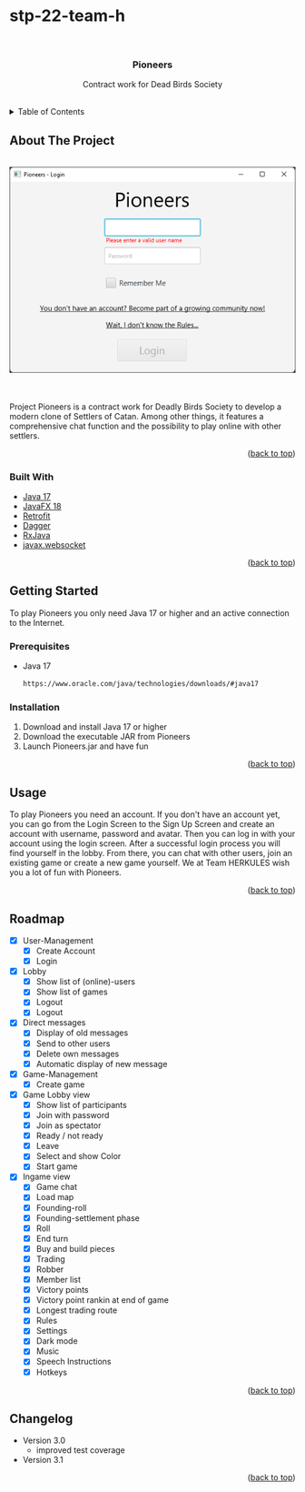 # stp-22-team-h

<div id="top"></div>

<br>
<h3 align="center">Pioneers</h3>
<div align="center">
  <p align="center">
    Contract work for Dead Birds Society
  </p>
</div>
<br>

<!-- TABLE OF CONTENTS -->
<details>
  <summary>Table of Contents</summary>
  <ol>
    <li>
      <a href="#about-the-project">About The Project</a>So
      <ul>
        <li><a href="#built-with">Built With</a></li>
      </ul>
    </li>
    <li>
      <a href="#getting-started">Getting Started</a>
      <ul>
        <li><a href="#prerequisites">Prerequisites</a></li>
        <li><a href="#installation">Installation</a></li>
      </ul>
    </li>
    <li><a href="#usage">Usage</a></li>
    <li><a href="#roadmap">Roadmap</a></li>
    <li><a href="#changelog">Changelog</a></li>
  </ol>
</details>


<!-- ABOUT THE PROJECT -->
## About The Project
<br>

<div align="center">
  <a href="https://github.com/sekassel/stp-22-team-h">
    <img src="images/pioneers.png">
  </a>
</div>

<br><br>
Project Pioneers is a contract work for Deadly Birds Society to develop a modern clone of Settlers of Catan. Among other things, it features a comprehensive chat function and the possibility to play online with other settlers.

<p align="right">(<a href="#top">back to top</a>)</p>

### Built With

* [Java 17](https://www.oracle.com/java/)
* [JavaFX 18](https://openjfx.io/)
* [Retrofit](https://square.github.io/retrofit/)
* [Dagger](https://dagger.dev/)
* [RxJava](https://reactivex.io/)
* [javax.websocket](https://frontbackend.com/maven/artifact/javax.websocket)

<p align="right">(<a href="#top">back to top</a>)</p>


<!-- GETTING STARTED -->
## Getting Started

To play Pioneers you only need Java 17 or higher and an active connection to the Internet.

### Prerequisites

* Java 17
  ```sh
  https://www.oracle.com/java/technologies/downloads/#java17
  ```

### Installation

1. Download and install Java 17 or higher
2. Download the executable JAR from Pioneers
3. Launch Pioneers.jar and have fun

<p align="right">(<a href="#top">back to top</a>)</p>


<!-- USAGE EXAMPLES -->
## Usage

To play Pioneers you need an account. If you don't have an account yet, you can go from the Login Screen to the Sign Up Screen and create an account with username, password and avatar. Then you can log in with your account using the login screen. After a successful login process you will find yourself in the lobby. From there, you can chat with other users, join an existing game or create a new game yourself. We at Team HERKULES wish you a lot of fun with Pioneers.

<p align="right">(<a href="#top">back to top</a>)</p>



<!-- ROADMAP -->
## Roadmap

- [X] User-Management
  - [X] Create Account
  - [X] Login
- [X] Lobby
  - [X] Show list of (online)-users
  - [X] Show list of games
  - [X] Logout
  - [X] Logout
- [X] Direct messages
  - [X] Display of old messages
  - [X] Send to other users
  - [X] Delete own messages
  - [X] Automatic display of new message
- [X] Game-Management
  - [X] Create game
- [X] Game Lobby view
  - [X] Show list of participants
  - [X] Join with password
  - [X] Join as spectator
  - [X] Ready / not ready
  - [X] Leave
  - [X] Select and show Color
  - [X] Start game
- [X] Ingame view
  - [X] Game chat
  - [X] Load map
  - [X] Founding-roll
  - [X] Founding-settlement phase
  - [X] Roll
  - [X] End turn
  - [X] Buy and build pieces
  - [X] Trading
  - [X] Robber
  - [X] Member list
  - [X] Victory points
  - [X] Victory point rankin at end of game
  - [X] Longest trading route
  - [X] Rules
  - [X] Settings
  - [X] Dark mode
  - [X] Music
  - [X] Speech Instructions
  - [X] Hotkeys

<p align="right">(<a href="#top">back to top</a>)</p>



<!-- CHANGELOG -->
## Changelog

- Version 3.0
  - improved test coverage
- Version 3.1

<p align="right">(<a href="#top">back to top</a>)</p>



<!-- MARKDOWN LINKS & IMAGES -->
<!-- https://www.markdownguide.org/basic-syntax/#reference-style-links -->
[contributors-shield]: https://img.shields.io/github/contributors/sekassel/stp-22-team-h.svg?style=for-the-badge
[contributors-url]: https://github.com/sekassel/stp-22-team-h/graphs/contributors
[product-screenshot]: images/pioneers.png
